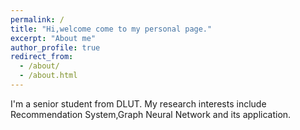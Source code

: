 ```yaml
---
permalink: /
title: "Hi,welcome come to my personal page."
excerpt: "About me"
author_profile: true
redirect_from: 
  - /about/
  - /about.html
---
```

I'm a senior student from DLUT. My research interests include Recommendation System,Graph Neural Network and its application.
